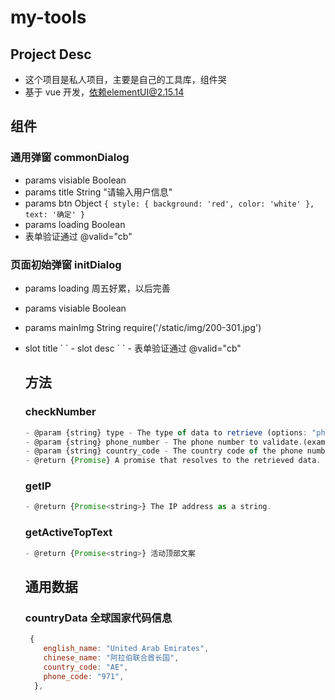# my-tools

## Project Desc

- 这个项目是私人项目，主要是自己的工具库，组件哭
- 基于 vue 开发，依赖elementUI@2.15.14

## 组件

### 通用弹窗 commonDialog

- params visiable Boolean
- params title String "请输入用户信息"
- params btn Object
  `{
        style: {
          background: 'red',
          color: 'white'
        },
        text: '确定'
}`
- params loading Boolean
- 表单验证通过 @valid="cb"

### 页面初始弹窗 initDialog

- params loading 周五好累，以后完善
- params visiable Boolean
- params mainImg String require('/static/img/200-301.jpg')

- slot title
  `<template slot="title">
少时诵诗书 <span class="blue"> libai</span> 不急网络挣我钱
</template>
`
- slot desc
  `<template slot="desc">
  少时诵诗书 少时诵诗 少时诵诗书 fas fhasuidfh fsaduifh fgdsufs fsd ui
  <span class="blue"> libai</span>
</template>
`
- 表单验证通过 @valid="cb"

## 方法

### checkNumber

```js
- @param {string} type - The type of data to retrieve (options: "phone","whatsapp").
- @param {string} phone_number - The phone number to validate.(example: "15812341929")
- @param {string} country_code - The country code of the phone number. (example: "CN")
- @return {Promise} A promise that resolves to the retrieved data.
```

### getIP

```js
- @return {Promise<string>} The IP address as a string.
```

### getActiveTopText

```js
- @return {Promise<string>} 活动顶部文案
```

## 通用数据

### countryData 全球国家代码信息

```js
 {
    english_name: "United Arab Emirates",
    chinese_name: "阿拉伯联合酋长国",
    country_code: "AE",
    phone_code: "971",
  },
```
